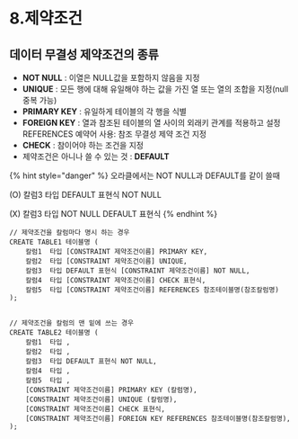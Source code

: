 # 8.제약조건

## 데이터 무결성 제약조건의 종류

* **NOT NULL** : 이열은 NULL값을 포함하지 않음을 지정
* **UNIQUE**  : 모든 행에 대해 유일해야 하는 값을 가진 열 또는 열의 조합을 지정\(null 중복 가능\)
*  **PRIMARY KEY** : 유일하게 테이블의 각 행을 식별
* **FOREIGN KEY** : 열과 참조된 테이블의 열 사이의 외래키 관계를 적용하고 설정                                       REFERENCES 예약어 사용: 참조 무결성 제약 조건 지정
*  **CHECK** : 참이어야 하는 조건을 지정
* 제약조건은 아니나 쓸 수 있는 것 : **DEFAULT**

{% hint style="danger" %}
오라클에서는 NOT NULL과 DEFAULT를 같이 쓸때

\(O\) 칼럼3 타입 DEFAULT 표현식 NOT NULL 

\(X\) 칼럼3 타입 NOT NULL DEFAULT 표현식
{% endhint %}

```text
// 제약조건을 칼럼마다 명시 하는 경우
CREATE TABLE1 테이블명 (
    칼럼1  타입 [CONSTRAINT 제약조건이름] PRIMARY KEY,
    칼럼2  타입 [CONSTRAINT 제약조건이름] UNIQUE,
    칼럼3  타입 DEFAULT 표현식 [CONSTRAINT 제약조건이름] NOT NULL,
    칼럼4  타입 [CONSTRAINT 제약조건이름] CHECK 표현식,
    칼럼5  타입 [CONSTRAINT 제약조건이름] REFERENCES 참조테이블명(참조칼럼명)
);


// 제약조건을 칼럼의 맨 밑에 쓰는 경우
CREATE TABLE2 테이블명 (
    칼럼1  타입 ,
    칼럼2  타입 ,
    칼럼3  타입 DEFAULT 표현식 NOT NULL,
    칼럼4  타입 ,
    칼럼5  타입 ,
    [CONSTRAINT 제약조건이름] PRIMARY KEY (칼럼명),
    [CONSTRAINT 제약조건이름] UNIQUE (칼럼명),
    [CONSTRAINT 제약조건이름] CHECK 표현식,
    [CONSTRAINT 제약조건이름] FOREIGN KEY REFERENCES 참조테이블명(참조칼럼명),
);

```

